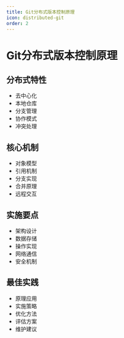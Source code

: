 ```yaml
---
title: Git分布式版本控制原理
icon: distributed-git
order: 2
---
```


# Git分布式版本控制原理

## 分布式特性
- 去中心化
- 本地仓库
- 分支管理
- 协作模式
- 冲突处理

## 核心机制
- 对象模型
- 引用机制
- 分支实现
- 合并原理
- 远程交互

## 实施要点
- 架构设计
- 数据存储
- 操作实现
- 网络通信
- 安全机制

## 最佳实践
- 原理应用
- 实施策略
- 优化方法
- 评估方案
- 维护建议
